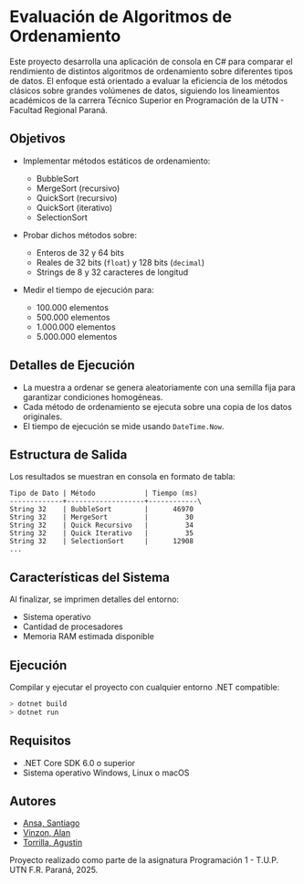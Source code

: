 # Evaluación de Algoritmos de Ordenamiento

Este proyecto desarrolla una aplicación de consola en C# para comparar el rendimiento de distintos algoritmos de ordenamiento sobre diferentes tipos de datos. El enfoque está orientado a evaluar la eficiencia de los métodos clásicos sobre grandes volúmenes de datos, siguiendo los lineamientos académicos de la carrera Técnico Superior en Programación de la UTN - Facultad Regional Paraná.

## Objetivos

* Implementar métodos estáticos de ordenamiento:
  * BubbleSort
  * MergeSort (recursivo)
  * QuickSort (recursivo)
  * QuickSort (iterativo)
  * SelectionSort 

* Probar dichos métodos sobre:

  * Enteros de 32 y 64 bits
  * Reales de 32 bits (`float`) y 128 bits (`decimal`)
  * Strings de 8 y 32 caracteres de longitud
* Medir el tiempo de ejecución para:

  * 100.000 elementos
  * 500.000 elementos
  * 1.000.000 elementos
  * 5.000.000 elementos

## Detalles de Ejecución

* La muestra a ordenar se genera aleatoriamente con una semilla fija para garantizar condiciones homogéneas.
* Cada método de ordenamiento se ejecuta sobre una copia de los datos originales.
* El tiempo de ejecución se mide usando `DateTime.Now`.

## Estructura de Salida

Los resultados se muestran en consola en formato de tabla:

```
Tipo de Dato | Método            | Tiempo (ms)
-------------+-------------------+------------\
String 32    | BubbleSort        |      46970
String 32    | MergeSort         |         30
String 32    | Quick Recursivo   |         34
String 32    | Quick Iterativo   |         35
String 32    | SelectionSort     |      12908
...
```

## Características del Sistema

Al finalizar, se imprimen detalles del entorno:

* Sistema operativo
* Cantidad de procesadores
* Memoria RAM estimada disponible

## Ejecución

Compilar y ejecutar el proyecto con cualquier entorno .NET compatible:

```bash
> dotnet build
> dotnet run
```

## Requisitos

* .NET Core SDK 6.0 o superior
* Sistema operativo Windows, Linux o macOS

## Autores
* [Ansa, Santiago](https://github.com/santiansaa)
* [Vinzon, Alan](https://github.com/Alanv3514)
* [Torrilla, Agustin](https://github.com/Agus-Torri05)

Proyecto realizado como parte de la asignatura Programación 1 - T.U.P. UTN F.R. Paraná, 2025.
